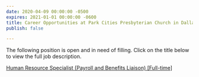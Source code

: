```yaml
---
date: 2020-04-09 00:00:00 -0500
expires: 2021-01-01 00:00:00 -0600
title: Career Opportunities at Park Cities Presbyterian Church in Dallas
publish: false

---
```

The following position is open and in need of filling. Click on the title below to view the full job description.

[Human Resource Specialist (Payroll and Benefits Liaison) \[Full-time\]](https://careers.pcpc.org/job-description/229/ "Human Resource Specialist (Payroll and Benefits Liaison) [Full-time]")